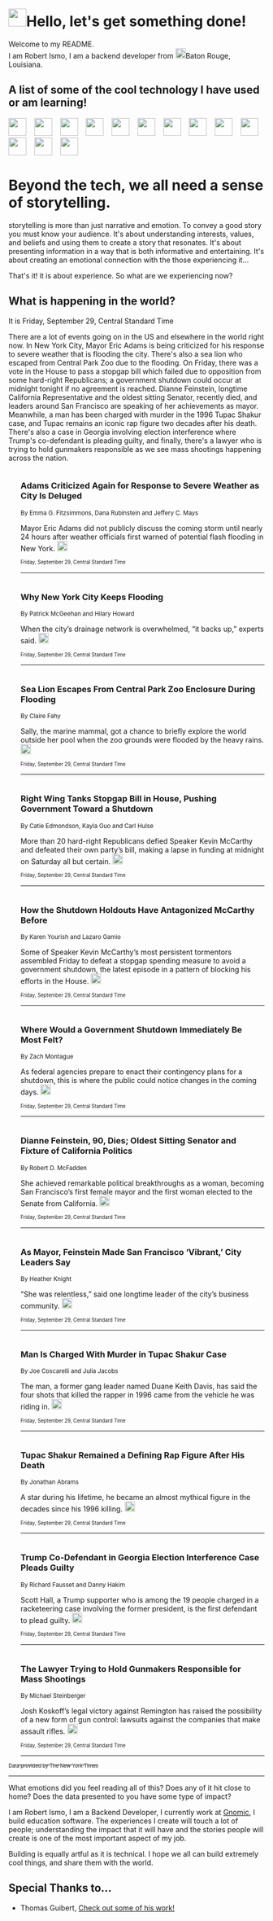 <h1><img src="https://emojis.slackmojis.com/emojis/images/1643514375/3493/hot-coffee.gif?1643514375" width="35"/>Hello, let's get something done!</h1>

<p>Welcome to my README.<br/>
I am Robert Ismo, I am a backend developer from <img src="https://emojis.slackmojis.com/emojis/images/1638395689/50435/moulin_rouge.png?1638395689" width="20"/>Baton Rouge, Louisiana.</p>
<h2>A list of some of the cool technology I have used or am learning!</h2>
<p>
<img src="https://emojis.slackmojis.com/emojis/images/1643516091/21142/meow_bongotap.gif?1643516091" width="35" alt="">
<img src="https://img.shields.io/badge/Favorite%20Frontend%20Framework-SvelteKit-f83903" alt="">
<img src="https://img.shields.io/badge/Second%20Favorite-Vue-40b581" alt="">
<img src="https://img.shields.io/badge/Most%20Used%20Runtime-Nodejs-78b061" alt="">
<img src="https://emojis.slackmojis.com/emojis/images/1643517416/34482/fire.gif?1643517416" width="35" alt="">
<img src="https://img.shields.io/badge/Javascript%20But%20Better-Typescript-0078ca" alt="">
<img src="https://img.shields.io/badge/Favorite%20Language-Elixir-3e244d" alt="">
<img src="https://img.shields.io/badge/Containerize%20Everything-Docker-6ac9ef" alt="">
<img src="https://emojis.slackmojis.com/emojis/images/1643514596/5999/meow_party.gif?1643514596" width="35" alt="">
<img src="https://img.shields.io/badge/API%20Love%20Language-Graphql-de32a5" alt="">
<img src="https://img.shields.io/badge/Our%20Favorite%20Version%20Controller-Git-e94f33" alt="">
<img src="https://img.shields.io/badge/Favorite%20Database-Redis-d42d1d" alt="">
<img src="https://emojis.slackmojis.com/emojis/images/1643514559/5584/deployparrot.gif?1643514559" width="35" alt="">
<img src="https://img.shields.io/badge/Container%20Interstate-RabbitMQ-f66200" alt="">
<img src="https://img.shields.io/badge/Gotta%20Learn-Kubernetes-316adf" alt="">
<img src="https://img.shields.io/badge/Really%20Mature%20Now-WASM-654fef" alt="">
<img src="https://emojis.slackmojis.com/emojis/images/1666642497/61942/dance_vibe.gif?1666642497" width="35" alt="">
<img src="https://img.shields.io/badge/For%20My%20M1-ARM64-657d96" alt="">
<img src="https://img.shields.io/badge/Loving%20This%20So%20Much-TailwindCSS-17bcb5" alt="">
<img src="https://img.shields.io/badge/Cool%20Build%20Tool-Vite-f9cb24" alt="">
<img src="https://emojis.slackmojis.com/emojis/images/1669231376/62819/working-on-it.gif?1669231376" width="35" alt="">
<img src="https://img.shields.io/badge/Fun%20and%20Easy%20Database-MongoDB-5f8c49" alt="">
<img src="https://img.shields.io/badge/JS%20Life%20Support-NPM-c73737" alt="">
<img src="https://img.shields.io/badge/I%20Liked%20It-DynamoDB-0073b9" alt="">
<img src="https://emojis.slackmojis.com/emojis/images/1643514045/46/question.gif?1643514045" width="35" alt="">
<img src="https://img.shields.io/badge/cool-React-60d6f9" alt="">
<img src="https://img.shields.io/badge/Future%20Big%20Project-Lambda-f37e00" alt="">
<img src="https://img.shields.io/badge/NPM%20But%20Better-PNPM-f1aa07" alt="">
<img src="https://emojis.slackmojis.com/emojis/images/1643514943/9662/fbwow.gif?1643514943" width="35" alt="">
<img src="https://img.shields.io/badge/First%20Language-C-662079" alt="">
<img src="https://img.shields.io/badge/Where%20I%20Deploy%20Frontend-Vercel-000000" alt="">
<img src="https://img.shields.io/badge/Who%20Does%20not%20Want%20an%20App-Swift-f9492a" alt="">
<img src="https://emojis.slackmojis.com/emojis/images/1643514058/151/javascript.png?1643514058" width="35" alt="">
<img src="https://img.shields.io/badge/cool-Python-fbd542" alt="">
<img src="https://img.shields.io/badge/Favorite%20Something-Stripe-656cdc" alt="">
<img src="https://img.shields.io/badge/Of%20Course-HTML5-ed6327" alt="">
<img src="https://emojis.slackmojis.com/emojis/images/1660415405/60731/bomb.gif?1660415405" width="35" alt="">
<img src="https://img.shields.io/badge/hate-CSS-2964ec" alt="">
<img src="https://img.shields.io/badge/Learning-CircleCI-141215" alt="">
<img src="https://img.shields.io/badge/Learning-Rust-fbbb3b" alt="">
<img src="https://emojis.slackmojis.com/emojis/images/1660415397/60712/writing-hand.gif?1660415397" width="35" alt="">
<img src="https://img.shields.io/badge/Dev%20Browser%20of%20Choice-Firefox-cc4e26" alt="">
<img src="https://img.shields.io/badge/Recoverying%20From%20Windows-UNIX-1781e3" alt="">
<img src="https://img.shields.io/badge/LOVE-LogSeq-90c1c2" alt="">
<img src="https://emojis.slackmojis.com/emojis/images/1643514066/223/kirby.gif?1643514066" width="35" alt="">
<img src="https://img.shields.io/badge/Daily%20Driver-MacOS-e6e6e8" alt="">
<img src="https://img.shields.io/badge/Git%20Server-Github-000000" alt="">
<img src="https://img.shields.io/badge/enjoyable-EC2-f17428" alt="">
<img src="https://emojis.slackmojis.com/emojis/images/1643514239/2069/excited.gif?1643514239" width="35" alt="">
</p>
<h1>Beyond the tech, we all need a sense of storytelling.</h1>
<p>storytelling is more than just narrative and emotion. To convey a good story you must know your audience. It's about understanding interests, values, and beliefs and using them to create a story that resonates. It's about presenting information in a way that is both informative and entertaining. It's about creating an emotional connection with the those experiencing it...</p>
<p>That's it! it is about experience. So what are we experiencing now?</p>
<h2>What is happening in the world?</h2>
<p>It is Friday, September 29, Central Standard Time</p>
<p>
There are a lot of events going on in the US and elsewhere in the world right now. In New York City, Mayor Eric Adams is being criticized for his response to severe weather that is flooding the city. There&#39;s also a sea lion who escaped from Central Park Zoo due to the flooding. On Friday, there was a vote in the House to pass a stopgap bill which failed due to opposition from some hard-right Republicans; a government shutdown could occur at midnight tonight if no agreement is reached. Dianne Feinstein, longtime California Representative and the oldest sitting Senator, recently died, and leaders around San Francisco are speaking of her achievements as mayor. Meanwhile, a man has been charged with murder in the 1996 Tupac Shakur case, and Tupac remains an iconic rap figure two decades after his death. There&#39;s also a case in Georgia involving election interference where Trump&#39;s co-defendant is pleading guilty, and finally, there&#39;s a lawyer who is trying to hold gunmakers responsible as we see mass shootings happening across the nation.</p>
<ol>
<img src="https://img.shields.io/badge/-nyregion-blue" alt="">
<h3>Adams Criticized Again for Response to Severe Weather as City Is Deluged</h3>
<sub>By Emma G. Fitzsimmons, Dana Rubinstein and Jeffery C. Mays</sub>
<p>Mayor Eric Adams did not publicly discuss the coming storm until nearly 24 hours after weather officials first warned of potential flash flooding in New York.  <a href="https://nyti.ms/3Fh98up"><img src="https://developer.nytimes.com/files/poweredby_nytimes_30b.png?v=1583354208352" height="20"></a></p>
<sub><sub>Friday, September 29, Central Standard Time</sub></sub>
<hr/>
<img src="https://img.shields.io/badge/-nyregion-blue" alt="">
<h3>Why New York City Keeps Flooding</h3>
<sub>By Patrick McGeehan and Hilary Howard</sub>
<p>When the city’s drainage network is overwhelmed, “it backs up,” experts said.  <a href="https://nyti.ms/3ETUMzT"><img src="https://developer.nytimes.com/files/poweredby_nytimes_30b.png?v=1583354208352" height="20"></a></p>
<sub><sub>Friday, September 29, Central Standard Time</sub></sub>
<hr/>
<img src="https://img.shields.io/badge/-nyregion-blue" alt="">
<h3>Sea Lion Escapes From Central Park Zoo Enclosure During Flooding</h3>
<sub>By Claire Fahy</sub>
<p>Sally, the marine mammal, got a chance to briefly explore the world outside her pool when the zoo grounds were flooded by the heavy rains.  <a href="https://nyti.ms/3tjyKnj"><img src="https://developer.nytimes.com/files/poweredby_nytimes_30b.png?v=1583354208352" height="20"></a></p>
<sub><sub>Friday, September 29, Central Standard Time</sub></sub>
<hr/>
<img src="https://img.shields.io/badge/-us-blue" alt="">
<h3>Right Wing Tanks Stopgap Bill in House, Pushing Government Toward a Shutdown</h3>
<sub>By Catie Edmondson, Kayla Guo and Carl Hulse</sub>
<p>More than 20 hard-right Republicans defied Speaker Kevin McCarthy and defeated their own party’s bill, making a lapse in funding at midnight on Saturday all but certain.  <a href="https://nyti.ms/3EX4Xnb"><img src="https://developer.nytimes.com/files/poweredby_nytimes_30b.png?v=1583354208352" height="20"></a></p>
<sub><sub>Friday, September 29, Central Standard Time</sub></sub>
<hr/>
<img src="https://img.shields.io/badge/-us-blue" alt="">
<h3>How the Shutdown Holdouts Have Antagonized McCarthy Before</h3>
<sub>By Karen Yourish and Lazaro Gamio</sub>
<p>Some of Speaker Kevin McCarthy’s most persistent tormentors assembled Friday to defeat a stopgap spending measure to avoid a government shutdown, the latest episode in a pattern of blocking his efforts in the House.  <a href="https://nyti.ms/46bLXgD"><img src="https://developer.nytimes.com/files/poweredby_nytimes_30b.png?v=1583354208352" height="20"></a></p>
<sub><sub>Friday, September 29, Central Standard Time</sub></sub>
<hr/>
<img src="https://img.shields.io/badge/-us-blue" alt="">
<h3>Where Would a Government Shutdown Immediately Be Most Felt?</h3>
<sub>By Zach Montague</sub>
<p>As federal agencies prepare to enact their contingency plans for a shutdown, this is where the public could notice changes in the coming days.  <a href="https://nyti.ms/3LDDKK3"><img src="https://developer.nytimes.com/files/poweredby_nytimes_30b.png?v=1583354208352" height="20"></a></p>
<sub><sub>Friday, September 29, Central Standard Time</sub></sub>
<hr/>
<img src="https://img.shields.io/badge/-us-blue" alt="">
<h3>Dianne Feinstein, 90, Dies; Oldest Sitting Senator and Fixture of California Politics</h3>
<sub>By Robert D. McFadden</sub>
<p>She achieved remarkable political breakthroughs as a woman, becoming San Francisco’s first female mayor and the first woman elected to the Senate from California.  <a href="https://nyti.ms/48qvRkO"><img src="https://developer.nytimes.com/files/poweredby_nytimes_30b.png?v=1583354208352" height="20"></a></p>
<sub><sub>Friday, September 29, Central Standard Time</sub></sub>
<hr/>
<img src="https://img.shields.io/badge/-us-blue" alt="">
<h3>As Mayor, Feinstein Made San Francisco ‘Vibrant,’ City Leaders Say</h3>
<sub>By Heather Knight</sub>
<p>“She was relentless,” said one longtime leader of the city’s business community.  <a href="https://nyti.ms/3LCCJC4"><img src="https://developer.nytimes.com/files/poweredby_nytimes_30b.png?v=1583354208352" height="20"></a></p>
<sub><sub>Friday, September 29, Central Standard Time</sub></sub>
<hr/>
<img src="https://img.shields.io/badge/-arts-blue" alt="">
<h3>Man Is Charged With Murder in Tupac Shakur Case</h3>
<sub>By Joe Coscarelli and Julia Jacobs</sub>
<p>The man, a former gang leader named Duane Keith Davis, has said the four shots that killed the rapper in 1996 came from the vehicle he was riding in.  <a href="https://nyti.ms/46gI36s"><img src="https://developer.nytimes.com/files/poweredby_nytimes_30b.png?v=1583354208352" height="20"></a></p>
<sub><sub>Friday, September 29, Central Standard Time</sub></sub>
<hr/>
<img src="https://img.shields.io/badge/-arts-blue" alt="">
<h3>Tupac Shakur Remained a Defining Rap Figure After His Death</h3>
<sub>By Jonathan Abrams</sub>
<p>A star during his lifetime, he became an almost mythical figure in the decades since his 1996 killing.  <a href="https://nyti.ms/459NaUA"><img src="https://developer.nytimes.com/files/poweredby_nytimes_30b.png?v=1583354208352" height="20"></a></p>
<sub><sub>Friday, September 29, Central Standard Time</sub></sub>
<hr/>
<img src="https://img.shields.io/badge/-us-blue" alt="">
<h3>Trump Co-Defendant in Georgia Election Interference Case Pleads Guilty</h3>
<sub>By Richard Fausset and Danny Hakim</sub>
<p>Scott Hall, a Trump supporter who is among the 19 people charged in a racketeering case involving the former president, is the first defendant to plead guilty.  <a href="https://nyti.ms/3ru64HZ"><img src="https://developer.nytimes.com/files/poweredby_nytimes_30b.png?v=1583354208352" height="20"></a></p>
<sub><sub>Friday, September 29, Central Standard Time</sub></sub>
<hr/>
<img src="https://img.shields.io/badge/-magazine-blue" alt="">
<h3>The Lawyer Trying to Hold Gunmakers Responsible for Mass Shootings</h3>
<sub>By Michael Steinberger</sub>
<p>Josh Koskoff’s legal victory against Remington has raised the possibility of a new form of gun control: lawsuits against the companies that make assault rifles.  <a href="https://nyti.ms/3t4PsH2"><img src="https://developer.nytimes.com/files/poweredby_nytimes_30b.png?v=1583354208352" height="20"></a></p>
<sub><sub>Friday, September 29, Central Standard Time</sub></sub>
<hr/>
</ol>
<a href="https://developer.nytimes.com"><sub><sub>Data provided by The New York Times</sub></sub></a>
<hr/>
<p>What emotions did you feel reading all of this? Does any of it hit close to home? Does the data presented to you have some type of impact?</p>
<p>I am Robert Ismo, I am a Backend Developer, I currently work at <a href="https://gnomic.education/">Gnomic</a>, I build education software. The experiences I create will touch a lot of people; understanding the impact that it will have and the stories people will create is one of the most important aspect of my job.</p>
<p>Building is equally artful as it is technical. I hope we all can build extremely cool things, and share them with the world.</p>
<h2>Special Thanks to...</h2>
<ul>
<li>Thomas Guibert, <a href="https://github.com/thmsgbrt/thmsgbrt">Check out some of his work!</a></li>
</ul>